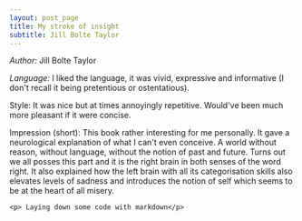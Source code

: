 ```yaml
---
layout: post_page
title: My stroke of insight 
subtitle: Jill Bolte Taylor
---
```


*Author:* Jill Bolte Taylor

*Language:* I liked the language, it was vivid, expressive and informative (I don't recall it being pretentious or ostentatious). 

Style: It was nice but at times annoyingly repetitive. Would've been much more pleasant if it were concise.

Impression (short): This book rather interesting for me personally. It gave a neurological explanation of what I can't even conceive. A world without reason, without language, without the notion of past and future. Turns out we all posses this part and it is the right brain in both senses of the word right. It also explained how the left brain with all its categorisation skills also elevates levels of sadness and introduces the notion of self which seems to be at the heart of all misery.

	<p> Laying down some code with markdown</p>